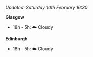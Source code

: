 *Updated: Saturday 10th February 16:30*

**Glasgow**

* 18h - 5h: :cloud: Cloudy

**Edinburgh**

* 18h - 5h: :cloud: Cloudy
